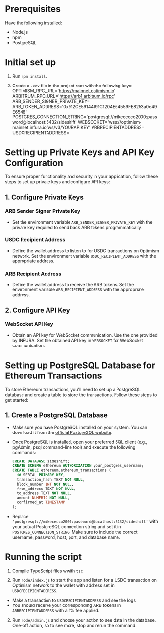 # Prerequisites
Have the following installed:
- Node.js
- npm
- PostgreSQL


# Initial set up

1. Run `npm install`.

2. Create a `.env` file in the project root with the following keys:
OPTIMISM_RPC_URL='https://mainnet.optimism.io'
ARBITRUM_RPC_URL='https://arb1.arbitrum.io/rpc'
ARB_SENDER_SIGNER_PRIVATE_KEY=
ARB_TOKEN_ADDRESS='0x912CE59144191C1204E64559FE8253a0e49E6548'
POSTGRES_CONNECTION_STRING='postgresql://mikececco2000:password@localhost:5432/sideshift'
WEBSOCKET='wss://optimism-mainnet.infura.io/ws/v3/YOURAPIKEY'
ARBRECIPIENTADDRESS=
USDCRECIPIENTADDRESS=

# Setting up Private Keys and API Key Configuration

To ensure proper functionality and security in your application, follow these steps to set up private keys and configure API keys:

## 1. Configure Private Keys

### ARB Sender Signer Private Key
- Set the environment variable `ARB_SENDER_SIGNER_PRIVATE_KEY` with the private key required to send back ARB tokens programmatically.

### USDC Recipient Address
- Define the wallet address to listen to for USDC transactions on Optimism network. Set the environment variable `USDC_RECIPIENT_ADDRESS` with the appropriate address.

### ARB Recipient Address
- Define the wallet address to receive the ARB tokens. Set the environment variable `ARB_RECIPIENT_ADDRESS` with the appropriate address.

## 2. Configure API Key

### WebSocket API Key
- Obtain an API key for WebSocket communication. Use the one provided by INFURA.
Set the obtained API key in `WEBSOCKET` for WebSocket communication.


# Setting up PostgreSQL Database for Ethereum Transactions

To store Ethereum transactions, you'll need to set up a PostgreSQL database and create a table to store the transactions. Follow these steps to get started:

## 1. Create a PostgreSQL Database

- Make sure you have PostgreSQL installed on your system. You can download it from the [official PostgreSQL website](https://www.postgresql.org/download/).

- Once PostgreSQL is installed, open your preferred SQL client (e.g., pgAdmin, psql command-line tool) and execute the following commands:
  ```sql
  CREATE DATABASE sideshift;
  CREATE SCHEMA ethereum AUTHORIZATION your_postgres_username;
  CREATE TABLE ethereum.ethereum_transactions (
    id SERIAL PRIMARY KEY,
    transaction_hash TEXT NOT NULL,
    block_number INT NOT NULL,
    from_address TEXT NOT NULL,
    to_address TEXT NOT NULL,
    amount NUMERIC NOT NULL,
    confirmed_at TIMESTAMP
  );


- Replace `'postgresql://mikececco2000:password@localhost:5432/sideshift'` with your actual PostgreSQL connection string and set it in `POSTGRES_CONNECTION_STRING`. Make sure to include the correct username, password, host, port, and database name.

# Running the script

1. Compile TypeScript files wwith `tsc`

2. Run `node/index.js` to start the app and listen for a USDC transaction on Optimism network to the wallet with address set in `USDCRECIPIENTADDRESS`.
 - Make a transaction to `USDCRECIPIENTADDRESS` and see the logs
 - You should receive your corresponding ARB tokens in `ARBRECIPIENTADDRESS` with a 1% fee applied.

2. Run `node/admin.js` and choose your action to see data in the database. One-off action, so to see more, stop and rerun the command.
